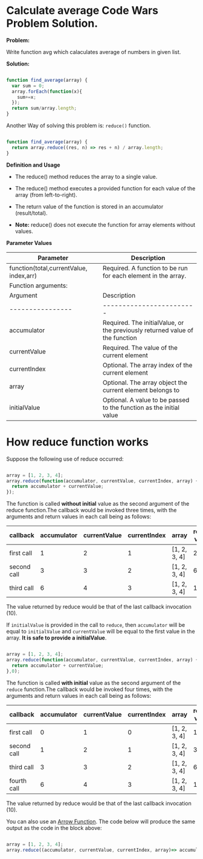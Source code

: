 # Calculate average Code Wars Problem Solution.


**Problem:**

Write function avg which calaculates average of numbers in given list.

**Solution:**

```javascript

function find_average(array) {
  var sum = 0;
  array.forEach(function(x){
    sum+=x;
  });
  return sum/array.length;
}

```

Another Way of solving this problem is: `reduce()` function.

```javascript

function find_average(array) {
  return array.reduce((res, n) => res + n) / array.length;
}

```

**Definition and Usage**

- The reduce() method reduces the array to a single value.

- The reduce() method executes a provided function for each value of the array (from left-to-right).

- The return value of the function is stored in an accumulator (result/total).

- **Note:** reduce() does not execute the function for array elements without values.

**Parameter Values**

Parameter	|	Description
----------------|---------------------
function(total,currentValue, index,arr)	|	Required. A function to be run for each element in the array.
Function arguments:|
Argument	|	Description
----------------|------------------------
accumulator		|	Required. The initialValue, or the previously returned value of the function
currentValue	|	Required. The value of the current element
currentIndex	|	Optional. The array index of the current element
array	|	Optional. The array object the current element belongs to
initialValue	|	Optional. A value to be passed to the function as the initial value


# How reduce function works

Suppose the following use of reduce occurred:

```javascript

array = [1, 2, 3, 4];
array.reduce(function(accumulator, currentValue, currentIndex, array) {
  return accumulator + currentValue;
});

```
The function is called **without initial** value as the second argument of the reduce function.The callback would be invoked three times, with the arguments and return values in each call being as follows:

callback	|	accumulator	|	currentValue	|	currentIndex	|	array	|	return value
----------------|-----------------------|-----------------------|-----------------------|---------------|-------------------	
first call	|		1	|	2		|	1		|	[1, 2, 3, 4]	|	2
second call	|		3	|	3		|	2		|	[1, 2, 3, 4]	|	6
third call	|		6	|	4		|	3		|	[1, 2, 3, 4]	|	10

The value returned by reduce would be that of the last callback invocation (10).



If `initialValue` is provided in the call to `reduce`, then `accumulator` will be equal to `initialValue` and `currentValue` will be equal to the first value in the array. **It is safe to provide a initialValue**.

```javascript

array = [1, 2, 3, 4];
array.reduce(function(accumulator, currentValue, currentIndex, array) {
  return accumulator + currentValue;
},0);

```
The function is called **with initial** value as the second argument of the `reduce` function.The callback would be invoked four times, with the arguments and return values in each call being as follows:

callback	|	accumulator	|	currentValue	|	currentIndex	|	array	|	return value
----------------|-----------------------|-----------------------|-----------------------|---------------|-------------------	
first call	|		0	|	1		|	0		|	[1, 2, 3, 4]	|	1
second call	|		1	|	2		|	1		|	[1, 2, 3, 4]	|	3
third call	|		3	|	3		|	2		|	[1, 2, 3, 4]	|	6
fourth call	|		6	|	4		|	3		|	[1, 2, 3, 4]	|	10

The value returned by reduce would be that of the last callback invocation (10).

You can also use an [Arrow Function]. The code below will produce the same output as the code in the block above:

```javascript

array = [1, 2, 3, 4];
array.reduce((accumulator, currentValue, currentIndex, array)=> accumulator + currentValue ,0);

```

[Arrow Function]: <https://developer.mozilla.org/en/docs/Web/JavaScript/Reference/Functions/Arrow_functions>
